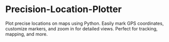 # Precision-Location-Plotter
Plot precise locations on maps using Python. Easily mark GPS coordinates, customize markers, and zoom in for detailed views. Perfect for tracking, mapping, and more.
